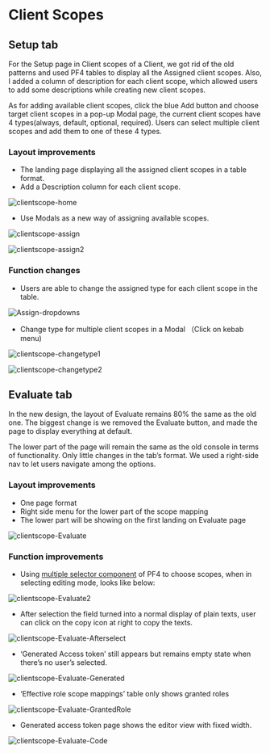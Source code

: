 # Client Scopes
## Setup tab

For the Setup page in Client scopes of a Client, we got rid of the old patterns and used PF4 tables to display all the Assigned client scopes. Also, I added a column of description for each client scope, which allowed users to add some descriptions while creating new client scopes.

As for adding available client scopes, click the blue Add button and choose target client scopes in a pop-up Modal page, the current client scopes have 4 types(always, default, optional, required). Users can select multiple client scopes and add them to one of these 4 types.

### Layout improvements

* The landing page displaying all the assigned client scopes in a table format.
* Add a Description column for each client scope.

![clientscope-home](./images/clientscope-home.png)


* Use Modals as a new way of assigning available scopes.

![clientscope-assign](./images/clientscope-assign.png)

![clientscope-assign2](./images/clientscope-assign2.png)


### Function changes

* Users are able to change the assigned type for each client scope in the table.

![Assign-dropdowns](./images/assign-dropdowns.png)

* Change type for multiple client scopes in a Modal （Click on kebab menu)

![clientscope-changetype1](./images/clientscope-changetype1.png)

![clientscope-changetype2](./images/clientscope-changetype2.png)


## Evaluate tab

In the new design, the layout of Evaluate remains 80% the same as the old one. The biggest change is we removed the Evaluate button, and made the page to display everything at default.

The lower part of the page will remain the same as the old console in terms of functionality. Only little changes in the tab’s format. We used a right-side nav to let users navigate among the options.


### Layout improvements

* One page format
* Right side menu for the lower part of the scope mapping
* The lower part will be showing on the first landing on Evaluate page

![clientscope-Evaluate](./images/clientscope-Eva1.png)

### Function improvements

* Using [multiple selector component](https://www.patternfly.org/v4/documentation/react/components/select#multiple-with-custom-objects) of PF4 to choose scopes, when in selecting editing mode, looks like below:

![clientscope-Evaluate2](./images/clientscope-Eva2.png)

* After selection the field turned into a normal display of plain texts, user can click on the copy icon at right to copy the texts.

![clientscope-Evaluate-Afterselect](./images/clientscope-Eva-afterselect.png)


* ‘Generated Access token’ still appears but remains empty state when there’s no user’s selected.

![clientscope-Evaluate-Generated](./images/clientscope-Eva-gat.png)

* ‘Effective role scope mappings’ table only shows granted roles

![clientscope-Evaluate-GrantedRole](./images/clientscope-Eva-grantrole.png)


* Generated access token page shows the editor view with fixed width.

![clientscope-Evaluate-Code](./images/clientscope-Eva-code.png)
